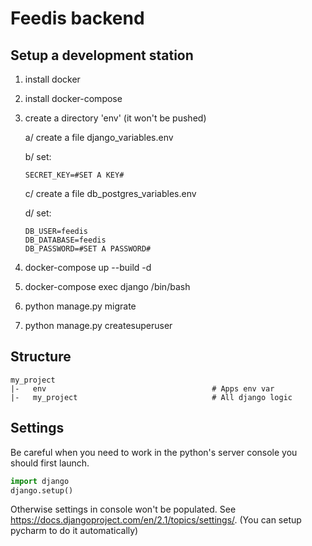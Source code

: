 # Feedis backend

## Setup a development station
1. install docker
2. install docker-compose
3. create a directory 'env' (it won't be pushed)

    a/ create a file django_variables.env
    
    b/ set:
    ```text
    SECRET_KEY=#SET A KEY#
    ```
    
    c/ create a file db_postgres_variables.env
    
    d/ set:
    ```text
    DB_USER=feedis
    DB_DATABASE=feedis
    DB_PASSWORD=#SET A PASSWORD#
    ```
        
4. docker-compose up --build -d 
5. docker-compose exec django /bin/bash
6. python manage.py migrate
7. python manage.py createsuperuser
        
        
## Structure
```
my_project
|-   env                                     # Apps env var
|-   my_project                              # All django logic
```

## Settings
Be careful when you need to work in the python's server console you should first launch.
```python
import django
django.setup()
```
Otherwise settings in console won't be populated.
See https://docs.djangoproject.com/en/2.1/topics/settings/.
(You can setup pycharm to do it automatically)
